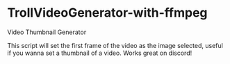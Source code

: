 # TrollVideoGenerator-with-ffmpeg
Video Thumbnail Generator

This script will set the first frame of the video as the image selected, useful if you wanna set a thumbnail of a video. Works great on discord!
